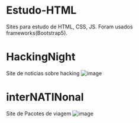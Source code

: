 # Estudo-HTML
Sites para estudo de HTML, CSS, JS. Foram usados frameworks(Bootstrap5).

# HackingNight
Site de noticias sobre hacking
![image](https://user-images.githubusercontent.com/64814564/172469135-a1065cf4-f52e-4d65-924a-c0acee89e82c.png)

# interNATINonal
Site de Pacotes de viagem
![image](https://user-images.githubusercontent.com/64814564/172469557-ba686174-4021-479a-90f2-f1a014662f5a.png)


